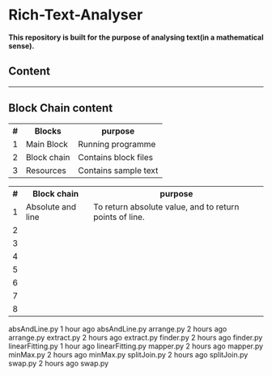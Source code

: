 # Rich-Text-Analyser
<strong>This repository is built for the purpose of analysing text(in a mathematical sense).</strong>
<div>
<h2>Content</h2>
<table>
<th>#</th><th>Blocks</th><th>purpose</th>
<tr>
<td>1</td><td>Main Block</td><td>Running programme</td>
</tr>
<tr>
 <td>2</td><td>Block chain</td><td>Contains block files</td>
  </tr>
<tr>
<td>3</td><td>Resources</td><td>Contains sample text</td></tr>
<hr>
<h2>Block Chain content</h2>
<table>
<th>#</th><th>Block chain</th><th>purpose</th>
<tr><td>1</td><td>Absolute and line</td><td>To return absolute value, and to return points of line.</td></tr>
<tr><td>2</td><td></td><td></td></tr>
<tr><td>3</td><td></td><td></td></tr>
<tr><td>4</td><td></td><td></td></tr>
<tr><td>5</td><td></td><td></td></tr>
<tr><td>6</td><td></td><td></td></tr>
<tr><td>7</td><td></td><td></td></tr>
<tr><td>8</td><td></td><td></td></tr>
</table>
</div>
absAndLine.py
1 hour ago
absAndLine.py
arrange.py
2 hours ago
arrange.py
extract.py
2 hours ago
extract.py
finder.py
2 hours ago
finder.py
linearFitting.py
1 hour ago
linearFitting.py
mapper.py
2 hours ago
mapper.py
minMax.py
2 hours ago
minMax.py
splitJoin.py
2 hours ago
splitJoin.py
swap.py
2 hours ago
swap.py
